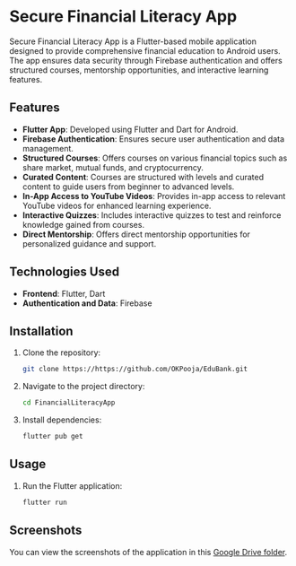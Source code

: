 # Secure Financial Literacy App

Secure Financial Literacy App is a Flutter-based mobile application designed to provide comprehensive financial education to Android users. The app ensures data security through Firebase authentication and offers structured courses, mentorship opportunities, and interactive learning features.

## Features

- **Flutter App**: Developed using Flutter and Dart for Android.
- **Firebase Authentication**: Ensures secure user authentication and data management.
- **Structured Courses**: Offers courses on various financial topics such as share market, mutual funds, and cryptocurrency.
- **Curated Content**: Courses are structured with levels and curated content to guide users from beginner to advanced levels.
- **In-App Access to YouTube Videos**: Provides in-app access to relevant YouTube videos for enhanced learning experience.
- **Interactive Quizzes**: Includes interactive quizzes to test and reinforce knowledge gained from courses.
- **Direct Mentorship**: Offers direct mentorship opportunities for personalized guidance and support.

## Technologies Used

- **Frontend**: Flutter, Dart
- **Authentication and Data**: Firebase

## Installation

1. Clone the repository:
    ```bash
    git clone https://https://github.com/OKPooja/EduBank.git
    ```

2. Navigate to the project directory:
    ```bash
    cd FinancialLiteracyApp
    ```

3. Install dependencies:
    ```bash
    flutter pub get
    ```

## Usage

1. Run the Flutter application:
    ```bash
    flutter run
    ```

## Screenshots

You can view the screenshots of the application in this [Google Drive folder](https://drive.google.com/drive/u/0/folders/1GekY7l3A7dU3cvHtskcYmINDUvo_V6NO).
